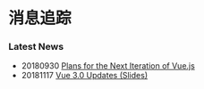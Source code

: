 # 消息追踪

### Latest News

* 20180930  [Plans for the Next Iteration of Vue.js](https://medium.com/the-vue-point/plans-for-the-next-iteration-of-vue-js-777ffea6fabf)
* 20181117  [Vue 3.0 Updates (Slides)](https://docs.google.com/presentation/d/1yhPGyhQrJcpJI2ZFvBme3pGKaGNiLi709c37svivv0o/mobilepresent?slide=id.p)



